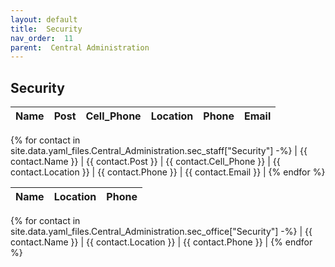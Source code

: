 ```yaml
---
layout: default
title:  Security
nav_order:  11
parent:  Central Administration
---
```




## Security


| Name | Post | Cell_Phone | Location | Phone | Email |
| --- | --- | --- | --- | --- | --- |
{% for contact in site.data.yaml_files.Central_Administration.sec_staff["Security"] -%}
| {{ contact.Name }} | {{ contact.Post }} | {{ contact.Cell_Phone }} | {{ contact.Location }} | {{ contact.Phone }} | {{ contact.Email }} |
{% endfor %}


 


| Name | Location | Phone |
| --- | --- | --- |
{% for contact in site.data.yaml_files.Central_Administration.sec_office["Security"] -%}
| {{ contact.Name }} | {{ contact.Location }} | {{ contact.Phone }} |
{% endfor %}
